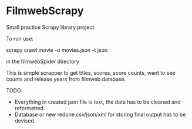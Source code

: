 # FilmwebScrapy
Small practice Scrapy library project


To run use:


scrapy crawl movie -o movies.json -t json


in the filmwebSpider directory


This is simple scrapper to get titles, scores, score counts, want to see counts and release years from filmweb database.

TODO:
- Everything in created json file is text, the data has to be cleaned and reformatted.
- Database or new redone csv/json/xml for storing final output has to be devised.

